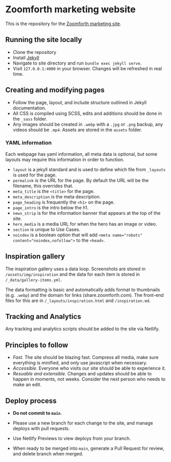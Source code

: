 # Zoomforth marketing website 

This is the repository for the [Zoomforth marketing site](https://www.zoomforth.com).

## Running the site locally

* Clone the repository
* Install [Jekyll](https://jekyllrb.com/)
* Navigate to site directory and run `bundle exec jekyll serve`.
* Visit `127.0.0.1:4000` in your browser. Changes will be refreshed in real time.

## Creating and modifying pages

* Follow the page, layout, and include structure outlined in Jekyll documentation.
* All CSS is compiled using SCSS, edits and additions should be done in the `_sass` folder.
* Any images should be created in `.webp` with a `.jpg` or `.png` backup, any videos should be `.mp4`. Assets are stored in the `assets` folder.

### YAML information

Each webpage has yaml information, all meta data is optional, but some layouts may require this information in order to function.

* `layout` is a jekyll standard and is used to define which file from `_layouts` is used for the page.
* `permalink` is the URL for the page. By default the URL will be the filename, this overrides that.
* `meta_title` is the `<title>` for the page.
* `meta_description` is the meta description.
* `page_heading` is frequently the `<h1>` on the page.
* `page_intro` is the intro below the h1.
* `news_strip` is for the information banner that appears at the top of the site.
* `hero_media` is a media URL for when the hero has an image or video.
* `section` is unique to Use Cases.
* `noindex` is a boolean option that will add `<meta name="robots" content="noindex,nofollow">` to the `<head>`.

## Inspiration gallery

The inspiration gallery uses a data loop. Screenshots are stored in `/assets/img/inspiration` and the data for each item is stored in `/_data/gallery-items.yml`.

The data formatting is basic and automatically adds format to thumbnails (e.g. `.webp`) and the domain for links (share.zoomforth.com). The front-end files for this are in `/_layouts/inspiration.html` and `/inspiration.md`.

## Tracking and Analytics

Any tracking and analytics scripts should be added to the site via Netlify.

## Principles to follow

* *Fast.* The site should be blazing fast. Compress all media, make sure everything is minified, and only use javascript when necessary.
* *Accessible.* Everyone who visits our site should be able to experience it.
* *Resuable and extensible.* Changes and updates should be able to happen in moments, not weeks. Consider the next person who needs to make an edit.  

## Deploy process

* **Do not commit to `main`**.

* Please use a new branch for each change to the site, and manage deploys with pull requests.
* Use Netlify Previews to view deploys from your branch.
* When ready to be merged into `main`, generate a Pull Request for review, and delete branch when merged.
